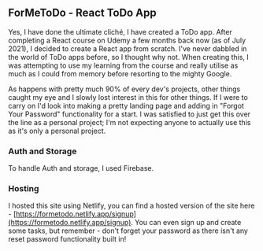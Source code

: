## ForMeToDo - React ToDo App

Yes, I have done the ultimate cliché, I have created a ToDo app.  After completing a React course on Udemy a few months back now (as of July 2021), I decided to create a React app from scratch.  I've never dabbled in the world of ToDo apps before, so I thought why not.  When creating this, I was attempting to use my learning from the course and really utilise as much as I could from memory before resorting to the mighty Google.

As happens with pretty much 90% of every dev's projects, other things caught my eye and I slowly lost interest in this for other things.  If I were to carry on I'd look into making a pretty landing page and adding in "Forgot Your Password" functionality for a start.  I was satisfied to just get this over the line as a personal project; I'm not expecting anyone to actually use this as it's only a personal project.

### Auth and Storage
To handle Auth and storage, I used Firebase.

### Hosting
I hosted this site using Netlify, you can find a hosted version of the site here - [https://formetodo.netlify.app/signup](https://formetodo.netlify.app/signup).  You can even sign up and create some tasks, but remember - don't forget your password as there isn't any reset password functionality built in!